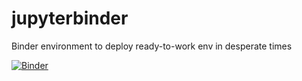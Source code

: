 # jupyterbinder
Binder environment to deploy ready-to-work env in desperate times

[![Binder](https://mybinder.org/badge_logo.svg)](https://mybinder.org/v2/gh/exd4403/binder_test/master)
